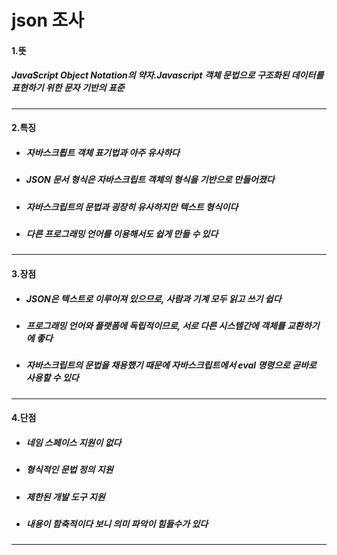  # json 조사
#### 1.뜻
##### JavaScript Object Notation의 약자.Javascript 객체 문법으로 구조화된 데이터를 표현하기 위한 문자 기반의 표준
--- 
#### 2.특징
* ##### 자바스크릡트 객체 표기법과 아주 유사하다
* ##### JSON 문서 형식은 자바스크립트 객체의 형식을 기반으로 만들어졌다
* ##### 자바스크립트의 문법과 굉장히 유사하지만 텍스트 형식이다
* ##### 다른 프로그래밍 언어를 이용해서도 쉽게 만들 수 있다
---
#### 3.장점
* ##### JSON은 텍스트로 이루어져 있으므로, 사람과 기계 모두 읽고 쓰기 쉽다
* ##### 프로그래밍 언어와 플랫폼에 독립적이므로, 서로 다른 시스템간에 객체를 교환하기에 좋다
* ##### 자바스크립트의 문법을 채용했기 때문에 자바스크립트에서 eval 명령으로 곧바로 사용할 수 있다
---
#### 4.단점
* ##### 네임 스페이스 지원이 없다
* ##### 형식적인 문법 정의 지원
* ##### 제한된 개발 도구 지원
* ##### 내용이 함축적이다 보니 의미 파악이 힘들수가 있다
---
